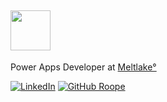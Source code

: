 <h2><img src="https://media.giphy.com/media/v1.Y2lkPTc5MGI3NjExMjk5YzEyM2IzZWY2NGExMjg2OTI0NjhiMTFhNjUzNDA4MjZiMjgzNyZjdD1z/Z9zWdBpxP8H41ZwLOd/giphy.gif" height="64"></h2>
<p>Power Apps Developer at <a href="https://www.meltlake.com/en/home" target="_blank" rel="noopener noreferrer">Meltlake°</a></p>

[![LinkedIn](https://img.shields.io/badge/-0077B5?style=flat-square&logo=linkedin&logoColor=white&labelColor=0077B5&label=roopekorpela)](https://www.linkedin.com/in/roopekorpela/)
[![GitHub Roope](https://img.shields.io/github/followers/roopekorpela?label=roopekorpela&style=social)](https://github.com/roopekorpela)
